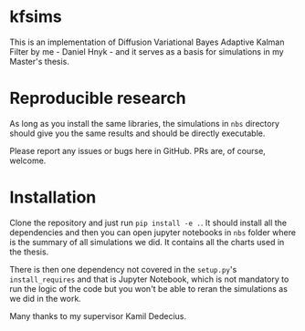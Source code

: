 # kfsims
This is an implementation of Diffusion Variational Bayes Adaptive Kalman Filter 
by me - Daniel Hnyk - and it serves as a basis for simulations in my Master's
thesis. 

# Reproducible research
As long as you install the same libraries, the simulations in `nbs` directory
should give you the same results and should be directly executable. 

Please report any issues or bugs here in GitHub. PRs are, of course, welcome. 


# Installation
Clone the repository and just run `pip install -e .`. It should install all the
dependencies and then you can open jupyter notebooks in `nbs` folder where
is the summary of all simulations we did. It contains all the charts used
in the thesis. 

There is then one dependency not covered in the `setup.py`'s `install_requires`
and that is Jupyter Notebook, which is not mandatory to run the logic of the code
but you won't be able to reran the simulations as we did in the work. 

Many thanks to my supervisor Kamil Dedecius.      
